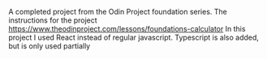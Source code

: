 A completed project from the Odin Project foundation series. The instructions for the project https://www.theodinproject.com/lessons/foundations-calculator
In this project I used React instead of regular javascript. Typescript is also added, but is only used partially
